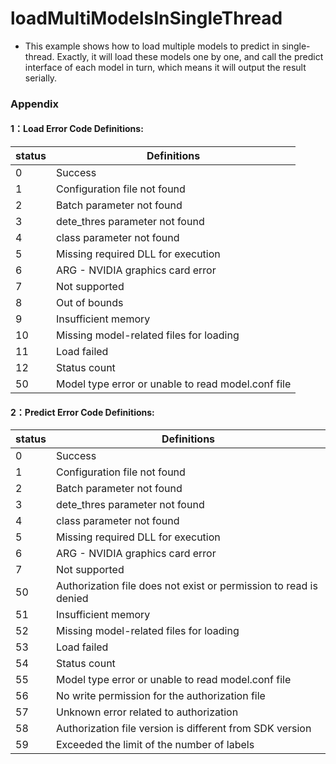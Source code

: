 # loadMultiModelsInSingleThread



- This example shows how to load multiple models to predict in single-thread. Exactly, it will load these models one by one, and call the predict interface of each model in turn, which means it will output the result serially.




###  Appendix

#### 1：Load Error Code Definitions:

|status|  Definitions  |
|  ----  | ----  |
|0|Success|
|1|	Configuration file not found|
|2|Batch parameter not found|
|3|dete_thres parameter not found|
|4|class parameter not found|
|5|	Missing required DLL for execution|
|6|ARG - NVIDIA graphics card error|
|7|Not supported|
|8|Out of bounds|
|9|	Insufficient memory|
|10|Missing model-related files for loading|
|11|	Load failed|
|12|Status count|
|50|Model type error or unable to read model.conf file|


#### 2：Predict Error Code Definitions:
|status|  Definitions  |
|  ----  | ----  |
|0|Success|
|1|	Configuration file not found|
|2|Batch parameter not found|
|3|dete_thres parameter not found|
|4|class parameter not found|
|5|	Missing required DLL for execution|
|6|ARG - NVIDIA graphics card error|
|7|Not supported|
|50|Authorization file does not exist or permission to read is denied|
|51|	Insufficient memory|
|52|Missing model-related files for loading|
|53|	Load failed|
|54|Status count|
|55|Model type error or unable to read model.conf file|
|56|No write permission for the authorization file|
|57|Unknown error related to authorization|
|58|Authorization file version is different from SDK version|
|59|Exceeded the limit of the number of labels|
